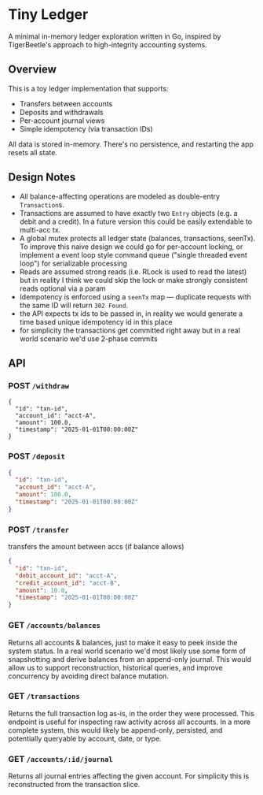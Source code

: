 # Tiny Ledger

A minimal in-memory ledger exploration written in Go, inspired by TigerBeetle's approach to high-integrity accounting systems.

## Overview

This is a toy ledger implementation that supports:

- Transfers between accounts
- Deposits and withdrawals
- Per-account journal views
- Simple idempotency (via transaction IDs)

All data is stored in-memory. There's no persistence, and restarting the app resets all state.

## Design Notes

- All balance-affecting operations are modeled as double-entry `Transaction`s.
- Transactions are assumed to have exactly two `Entry` objects (e.g. a debit and a credit). In a future version this could be easily extendable to multi-acc tx.
- A global mutex protects all ledger state (balances, transactions, seenTx). To improve this naive design we could go for per-account locking, or implement a event loop style command queue ("single threaded event loop") for serializable processing
- Reads are assumed strong reads (i.e. RLock is used to read the latest) but in reality I think we could skip the lock or make strongly consistent reads optional via a param
- Idempotency is enforced using a `seenTx` map — duplicate requests with the same ID will return `302 Found`.
- the API expects tx ids to be passed in, in reality we would generate a time based unique idempotency id in this place
- for simplicity the transactions get committed right away but in a real world scenario we'd use 2-phase commits 

## API

### POST `/withdraw`
```
{
  "id": "txn-id",
  "account_id": "acct-A",
  "amount": 100.0,
  "timestamp": "2025-01-01T00:00:00Z"
}
```

### POST `/deposit`
```json
{
  "id": "txn-id",
  "account_id": "acct-A",
  "amount": 100.0,
  "timestamp": "2025-01-01T00:00:00Z"
}

```

### POST `/transfer`
transfers the amount between accs (if balance allows)

```json
{
  "id": "txn-id",
  "debit_account_id": "acct-A",
  "credit_account_id": "acct-B",
  "amount": 10.0,
  "timestamp": "2025-01-01T00:00:00Z"
}
```

### GET `/accounts/balances`
Returns all accounts & balances, just to make it easy to peek inside the system status. In a real world scenario we'd most likely use some form of snapshotting and derive balances from an append-only journal. This would allow us to support reconstruction, historical queries, and improve concurrency by avoiding direct balance mutation. 

### GET `/transactions`
Returns the full transaction log as-is, in the order they were processed. This endpoint is useful for inspecting raw activity across all accounts. In a more complete system, this would likely be append-only, persisted, and potentially queryable by account, date, or type.

### GET `/accounts/:id/journal`
Returns all journal entries affecting the given account. For simplicity this is reconstructed from the transaction slice.
